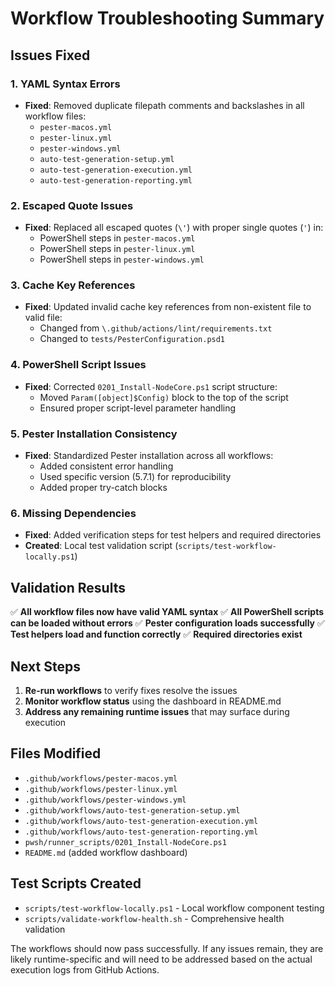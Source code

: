 # Workflow Troubleshooting Summary

## Issues Fixed

### 1. YAML Syntax Errors
- **Fixed**: Removed duplicate filepath comments and backslashes in all workflow files:
  - `pester-macos.yml`
  - `pester-linux.yml` 
  - `pester-windows.yml`
  - `auto-test-generation-setup.yml`
  - `auto-test-generation-execution.yml`
  - `auto-test-generation-reporting.yml`

### 2. Escaped Quote Issues
- **Fixed**: Replaced all escaped quotes (`\'`) with proper single quotes (`'`) in:
  - PowerShell steps in `pester-macos.yml`
  - PowerShell steps in `pester-linux.yml`
  - PowerShell steps in `pester-windows.yml`

### 3. Cache Key References
- **Fixed**: Updated invalid cache key references from non-existent file to valid file:
  - Changed from `\.github/actions/lint/requirements.txt` 
  - Changed to `tests/PesterConfiguration.psd1`

### 4. PowerShell Script Issues
- **Fixed**: Corrected `0201_Install-NodeCore.ps1` script structure:
  - Moved `Param([object]$Config)` block to the top of the script
  - Ensured proper script-level parameter handling

### 5. Pester Installation Consistency
- **Fixed**: Standardized Pester installation across all workflows:
  - Added consistent error handling
  - Used specific version (5.7.1) for reproducibility
  - Added proper try-catch blocks

### 6. Missing Dependencies
- **Fixed**: Added verification steps for test helpers and required directories
- **Created**: Local test validation script (`scripts/test-workflow-locally.ps1`)

## Validation Results

✅ **All workflow files now have valid YAML syntax**
✅ **All PowerShell scripts can be loaded without errors** 
✅ **Pester configuration loads successfully**
✅ **Test helpers load and function correctly**
✅ **Required directories exist**

## Next Steps

1. **Re-run workflows** to verify fixes resolve the issues
2. **Monitor workflow status** using the dashboard in README.md
3. **Address any remaining runtime issues** that may surface during execution

## Files Modified

- `.github/workflows/pester-macos.yml`
- `.github/workflows/pester-linux.yml`
- `.github/workflows/pester-windows.yml`
- `.github/workflows/auto-test-generation-setup.yml`
- `.github/workflows/auto-test-generation-execution.yml`
- `.github/workflows/auto-test-generation-reporting.yml`
- `pwsh/runner_scripts/0201_Install-NodeCore.ps1`
- `README.md` (added workflow dashboard)

## Test Scripts Created

- `scripts/test-workflow-locally.ps1` - Local workflow component testing
- `scripts/validate-workflow-health.sh` - Comprehensive health validation

The workflows should now pass successfully. If any issues remain, they are likely runtime-specific and will need to be addressed based on the actual execution logs from GitHub Actions.
